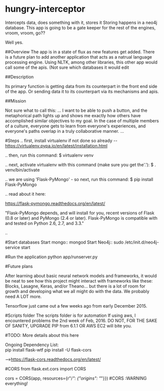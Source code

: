 # hungry-interceptor
Intercepts data, does something with it, stores it
Storing happens in a neo4j database.
This app is going to be a gate keeper for the rest of the engines, vroom, vroom, go??

Well yes.

##Overview
The app is in a state of flux as new features get added. There is a future plan to add another application that acts as a natrual language processing engine. Using NLTK, among other libraries, this other app would call some of the apis. (Not sure which databases it would edit


##Description

Its primary function is getting data from its counterpart in the front end side of the app. Or sending data it to its counterpart via its mechanisms and apis.

##Mission

Not sure what to call this:
...
I want to be able to push a button, and the metaphorical path lights up and shows me exactly how others have  accomplished similar objectives to my goal. In the case of multiple members of a culture, everyone gets to learn from everyone's experiences, and everyone's paths overlap in a truly collaborative manner.
...


#Steps
.. first, install virtualenv if not done so already -- https://virtualenv.pypa.io/en/latest/installation.html

.. then, run this command:  $ virtualenv venv

.. next, activate virtualenv with this command (make sure you get the'.'):  $ . venv/bin/activate

.. we are using 'Flask-PyMongo' - so next, run this command: $ pip install Flask-PyMongo

.. read about it here:

https://flask-pymongo.readthedocs.org/en/latest/

"Flask-PyMongo depends, and will install for you, recent versions of Flask (0.8 or later) and PyMongo (2.4 or later). Flask-PyMongo is compatible with and tested on Python 2.6, 2.7, and 3.3."

..

#Start databases
Start mongo:: mongod
Start Neo4j:: sudo /etc/init.d/neo4j-service start


#Run the application
python app/runserver.py


#Future plans

After learning about basic neural network models and frameworks, it would be neat to see how this project might interact with frameworks like these: Blocks, Lasagne, Keras, and/or Theano... but there is a lot of room for growth and developing what we all might do with the data. We probably need A LOT more.

Tensorflow just came out a few weeks ago from early December 2015.

#Scripts folder
The scripts folder is for automation
If using aws, I encountered problems the 2nd week of Feb, 2016. DO NOT, FOR THE SAKE OF SANITY, UPGRADE PIP from 6.1.1 OR AWS EC2 will bite you.


#TODO: More details about this here


Ongoing Dependency List:  
pip install flask-wtf
pip install -U flask-cors

-->https://flask-cors.readthedocs.org/en/latest/

#CORS
from flask.ext.cors import CORS

cors = CORS(app, resources={r"/*": {"origins": "*"}}) #CORS :WARNING everything!
